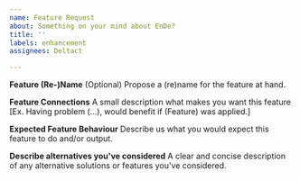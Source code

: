 ```yaml
---
name: Feature Request
about: Something on your mind about EnDe?
title: ''
labels: enhancement
assignees: Deltact

---
```


**Feature (Re-)Name**
(Optional) Propose a (re)name for the feature at hand. 

**Feature Connections**
A small description what makes you want this feature [Ex. Having problem (...), would benefit if (Feature) was applied.]

**Expected Feature Behaviour**
Describe us what you would expect this feature to do and/or output.

**Describe alternatives you've considered**
A clear and concise description of any alternative solutions or features you've considered.
